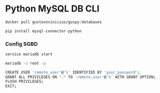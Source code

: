 # Python MySQL DB CLI

```bash
docker pull gustavovinicius/guspy:databases
```
```bash
pip install mysql-connector-python
```
### Config SGBD
```bash
service mariadb start

mariadb -u root -p

CREATE USER 'remote_user'@'%' IDENTIFIED BY 'your_password';
GRANT ALL PRIVILEGES ON *.* TO 'remote_user'@'%' WITH GRANT OPTION;
FLUSH PRIVILEGES;
EXIT;
```
